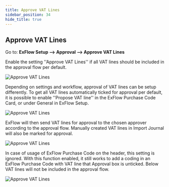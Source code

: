 ```yaml
---
title: Approve VAT Lines
sidebar_position: 34
hide_title: true
---
```

## Approve VAT Lines

Go to: **ExFlow Setup --> Approval --> Approve VAT Lines** 

Enable the setting ''Approve VAT Lines'' if all VAT lines should be included in the approval flow per default. 

![Approve VAT Lines](@site/static/img/media/exflow-setup-approval-vat-lines-001.png)


Depending on settings and workflow, approval of VAT lines can be setup differently. To get all VAT lines automatically ticked for approval per default, it is possible to enable ''Propose VAT line'' in the ExFlow Purchase Code Card, or under General in ExFlow Setup. 


![Approve VAT Lines](@site/static/img/media/exflow-setup-approval-vat-lines-003.png)

ExFlow will then send VAT lines for approval to the chosen approver according to the approval flow. Manually created VAT lines in Import Journal will also be marked for approval. 


![Approve VAT Lines](@site/static/img/media/exflow-setup-approval-vat-lines-004.png)


In case of usage of ExFlow Purchase Code on the header, this setting is ignored. With this function enabled, it still works to add a coding in an ExFlow Purchase Code with VAT line that Approval box is unticked. Below VAT lines will not be included in the approval flow.

![Approve VAT Lines](@site/static/img/media/exflow-setup-approval-vat-lines-002.png)
